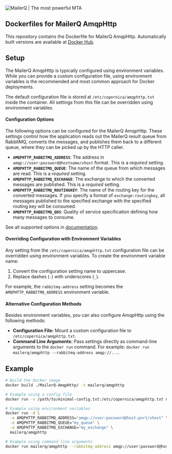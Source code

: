 ![MailerQ | The most powerful MTA](https://media.copernica.com/logos/mailerq-logo.svg "MailerQ | The most powerful MTA")

## Dockerfiles for MailerQ AmqpHttp

This repository contains the Dockerfile for MailerQ AmqpHttp. Automatically built versions are available at [Docker Hub](https://hub.docker.com/r/mailerq/amqphttp/).

## Setup

The MailerQ AmqpHttp is typically configured using environment variables. While you can provide a custom configuration file, using environment variables is the recommended and most common approach for Docker deployments.

The default configuration file is stored at `/etc/copernica/amqphttp.txt` inside the container. All settings from this file can be overridden using environment variables.

#### Configuration Options

The following options can be configured for the MailerQ AmqpHttp. These settings control how the application reads out the MailerQ result queue from RabbitMQ, converts the messages, and publishes them back to a different queue, where they can be picked up by the HTTP caller.

*   **`AMQPHTTP_RABBITMQ_ADDRESS`**: The address in `amqp://user:password@hostname/vhost` format. This is a *required* setting.
*   **`AMQPHTTP_RABBITMQ_QUEUE`**: The name of the queue from which messages are read. This is a *required* setting.
*   **`AMQPHTTP_RABBITMQ_EXCHANGE`**: The exchange to which the converted messages are published. This is a *required* setting.
*   **`AMQPHTTP_RABBITMQ_ROUTINGKEY`**: The name of the routing key for the converted messages. If you specify a format of `exchange:routingkey`, all messages published to the specified exchange with the specified routing key will be consumed.
*   **`AMQPHTTP_RABBITMQ_QOS`**: Quality of service specification defining how many messages to consume.

See all supported options in [documentation](https://www.mailerq.com/documentation/5.13/mailerq-amqphttp).

#### Overriding Configuration with Environment Variables

Any setting from the `/etc/copernica/amqphttp.txt` configuration file can be overridden using environment variables. To create the environment variable name:

1.  Convert the configuration setting name to uppercase.
2.  Replace dashes (`-`) with underscores (`_`).

For example, the `rabbitmq-address` setting becomes the `AMQPHTTP_RABBITMQ_ADDRESS` environment variable.

#### Alternative Configuration Methods

Besides environment variables, you can also configure AmqpHttp using the following methods:

*   **Configuration File:** Mount a custom configuration file to `/etc/copernica/amqphttp.txt`.
*   **Command Line Arguments:** Pass settings directly as command-line arguments to the `docker run` command. For example: `docker run mailerq/amqphttp --rabbitmq-address amqp://...`.

## Example

```bash
# Build the Docker image
docker build ./MailerQ-AmqpHttp/ -t mailerq/amqphttp

# Example using a config file
docker run -v /path/to/minimal-config.txt:/etc/copernica/amqphttp.txt mailerq/amqphttp

# Example using environment variables
docker run -d \
  -e AMQPHTTP_RABBITMQ_ADDRESS="amqp://user:password@host:port/vhost" \
  -e AMQPHTTP_RABBITMQ_QUEUE="my_queue" \
  -e AMQPHTTP_RABBITMQ_EXCHANGE="my_exchange" \
  mailerq/amqphttp

# Example using command line arguments
docker run mailerq/amqphttp --rabbitmq-address amqp://user:password@host:port/vhost --rabbitmq-queue my_queue --rabbitmq-exchange my_exchange
```
